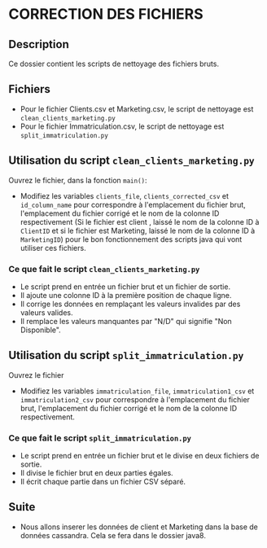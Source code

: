 # CORRECTION DES FICHIERS

## Description

Ce dossier contient les scripts de nettoyage des fichiers bruts.

## Fichiers

- Pour le fichier Clients.csv et Marketing.csv, le script de nettoyage est `clean_clients_marketing.py`
- Pour le fichier Immatriculation.csv, le script de nettoyage est `split_immatriculation.py`

## Utilisation du script `clean_clients_marketing.py`

Ouvrez le fichier, dans la fonction `main()`:
- Modifiez les variables `clients_file`, `clients_corrected_csv` et `id_column_name` pour correspondre à l'emplacement du fichier brut, l'emplacement du fichier corrigé et le nom de la colonne ID respectivement (Si le fichier est client , laissé le nom de la colonne ID à `ClientID` et si le fichier est Marketing, laissé le nom de la colonne ID à `MarketingID`) pour le bon fonctionnement des scripts java qui vont utiliser ces fichiers.

### Ce que fait le script `clean_clients_marketing.py`


- Le script prend en entrée un fichier brut et un fichier de sortie.
- Il ajoute une colonne ID à la première position de chaque ligne.
- Il corrige les données en remplaçant les valeurs invalides par des valeurs valides.
- Il remplace les valeurs manquantes par "N/D" qui signifie "Non Disponible".

## Utilisation du script `split_immatriculation.py`

<!-- import pandas as pd

# Read the CSV file with explicit encoding
immatriculation = pd.read_csv("/home/tonde/Bureau/bigdataExam/Data_extraction/datas/Immatriculations.csv", header=1, sep=",", decimal=".", encoding="ISO-8859-1")

# Split the dataframe into two parts
immatriculation1 = immatriculation.iloc[:1000000]
immatriculation2 = immatriculation.iloc[1000000:2000000]

# Write each part to separate CSV files
immatriculation1.to_csv('/home/tonde/Bureau/bigdataExam/Data_extraction/datas/Immatriculations1.csv', index=False, quoting=False, encoding="ISO-8859-1")
immatriculation2.to_csv('/home/tonde/Bureau/bigdataExam/Data_extraction/datas/Immatriculations2.csv', index=False, quoting=False, encoding="ISO-8859-1") -->

Ouvrez le fichier
- Modifiez les variables `immatriculation_file`, `immatriculation1_csv` et `immatriculation2_csv` pour correspondre à l'emplacement du fichier brut, l'emplacement du fichier corrigé et le nom de la colonne ID respectivement.

### Ce que fait le script `split_immatriculation.py`

- Le script prend en entrée un fichier brut et le divise en deux fichiers de sortie.
- Il divise le fichier brut en deux parties égales.
- Il écrit chaque partie dans un fichier CSV séparé.

## Suite

- Nous allons inserer les données de client et Marketing dans la base de données  cassandra. Cela se fera dans le dossier java8.